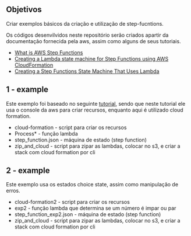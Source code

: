 ## Objetivos
Criar exemplos básicos da criação e utilização de step-fucntions.

Os códigos desenvilvidos neste repositório serão criados apartir da documentação fornecida pela aws, assim como alguns de seus tutoriais.

* [What is AWS Step Functions](https://docs.aws.amazon.com/step-functions/latest/dg/welcome.html)
* [Creating a Lambda state machine for Step Functions using AWS CloudFormation](https://docs.aws.amazon.com/step-functions/latest/dg/tutorial-creating-lambda-state-machine.html)
* [Creating a Step Functions State Machine That Uses Lambda](https://docs.aws.amazon.com/step-functions/latest/dg/tutorial-lambda-state-machine-cloudformation.html)

## 1 - example
Este exemplo foi baseado no seguinte [tutorial](https://www.youtube.com/watch?v=s0XFX3WHg0w), sendo que neste tutorial ele usa o console da aws para criar recursos, enquanto aqui é utilizado cloud formation.

* cloud-formation - script para criar os recursos
* Process* - função lambda
* step_function.json - máquina de estado (step function)
* zip_and_cloud - script para zipar as lambdas, colocar no s3, e criar a stack com cloud formation por cli

## 2 - example
Este exemplo usa os estados choice state, assim como manipulação de erros.

* cloud-formation2 - script para criar os recursos
* exp2 - função lambda que determina se um número é impar ou par
* step_function_exp2.json - máquina de estado (step function)
* zip_and_cloud - script para zipar as lambdas, colocar no s3, e criar a stack com cloud formation por cli